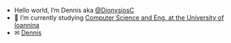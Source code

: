 - Hello world, I’m Dennis aka [@DionysiosC](https://github.com/DionysiosC)
- 💾 I’m currently studying [Computer Science and Eng. at the University of Ioannina](https://www.cs.uoi.gr/)
- ✉ [Dennis](dennischronop@outlook.com)
 
<!---
DionysiosC/DionysiosC is a ✨ special ✨ repository because its `README.md` (this file) appears on your GitHub profile.
You can click the Preview link to take a look at your changes.
--->
